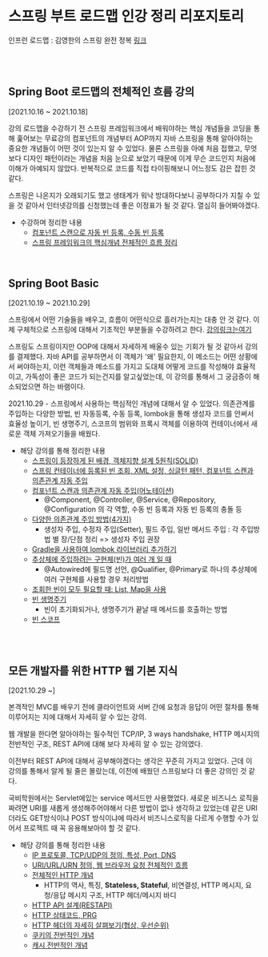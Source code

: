 # 스프링 부트 로드맵 인강 정리 리포지토리

인프런 로드맵 : 김영한의 스프링 완전 정복 [링크](https://www.inflearn.com/roadmaps/373)

<br> <br>

## Spring Boot 로드맵의 전체적인 흐름 강의

[2021.10.16 ~ 2021.10.18]

강의 로드맵을 수강하기 전 스프링 프레임워크에서 배워야하는 핵심 개념들을 코딩을 통해 훑어보는 무료강의
컴포넌트의 개념부터 AOP까지 자바 스프링을 통해 알아야하는 중요한 개념들이 어떤 것이 있는지 알 수 있었다.
물론 스프링을 아예 처음 접했고, 무엇보다 디자인 패턴이라는 개념을 처음 눈으로 보았기 때문에 이게 무슨 코드인지 처음에
이해가 아예되지 않았다. 반복적으로 코드를 직접 타이핑해보니 어느정도 감은 잡힌 것 같다. 

스프링은 나온지가 오래되기도 했고 생태계가 워낙 방대하다보니 공부하다가 지칠 수 있을 것 같아서 인터넷강의를 신청했는데
좋은 이정표가 될 것 같다. 열심히 들어봐야겠다.

- 수강하며 정리한 내용
  - [컴포넌트 스캔으로 자동 빈 등록, 수동 빈 등록](https://github.com/Achasan/Study/blob/main/%23_Spring_boot/%23_Spring_boot_basic/20211015.md)
  - [스프링 프레임워크의 핵심개념 전체적인 흐름 정리](https://github.com/Achasan/Study/blob/main/%23_Spring_boot/%23_Spring_boot_basic/20211017.md)

<br>

## Spring Boot Basic

[2021.10.19 ~ 2021.10.29]

스프링에서 어떤 기술들을 배우고, 흐름이 어떤식으로 흘러가는지는 대충 안 것 같다. 이제 구체적으로 스프링에 대해서 기초적인 부분들을 수강하려고 한다.
[강의링크는여기](https://www.inflearn.com/course/%EC%8A%A4%ED%94%84%EB%A7%81-%EC%9E%85%EB%AC%B8-%EC%8A%A4%ED%94%84%EB%A7%81%EB%B6%80%ED%8A%B8#)

스프링도 스프링이지만 OOP에 대해서 자세하게 배울수 있는 기회가 될 것 같아서 강의를 결제했다. 자바 API를 공부하면서 이 객체가 '왜' 필요한지, 이 메소드는 어떤 상황에서 써야하는지, 이런 객체들과 메소드를 가지고 도대체 어떻게 코드를 작성해야 효율적이고, 가독성이 좋은 코드가 되는건지를 알고싶었는데, 이 강의를 통해서 그 궁금증이 해소되었으면 하는 바램이다.

2021.10.29 - 스프링에서 사용하는 핵심적인 개념에 대해서 알 수 있었다. 의존관계를 주입하는 다양한 방법, 빈 자동등록, 수동 등록, lombok을 통해 생성자 코드를 안써서 효율성 높이기, 빈 생명주기, 스코프의 범위와 프록시 객체를 이용하여 컨테이너에서 새로운 객체 가져오기들을 배웠다.

- 해당 강의를 통해 정리한 내용
  - [스프링이 등장하게 된 배경, 객체지향 설계 5원칙(SOLID)](https://github.com/Achasan/Study/blob/main/%23_Spring_boot/%23_Spring_boot_basic/20211019.md)
  - [스프링 컨테이너에 등록된 빈 조회, XML 설정, 싱글턴 패턴, 컴포넌트 스캔과 의존관계 자동 주입](https://github.com/Achasan/Study/blob/main/%23_Spring_boot/%23_Spring_boot_basic/20211024.md)
  - [컴포넌트 스캔과 의존관계 자동 주입(어노테이션)](https://github.com/Achasan/Study/blob/main/%23_Spring_boot/%23_Spring_boot_basic/20211028_1.md)
    - @Component, @Controller, @Service, @Repository, @Configuration 의 각 역할, 수동 빈 등록과 자동 빈 등록의 충돌 등
  - [다양한 의존관계 주입 방법(4가지)](https://github.com/Achasan/Study/blob/main/%23_Spring_boot/%23_Spring_boot_basic/20211028_2.md)
    - 생성자 주입, 수정자 주입(Setter), 필드 주입, 일반 메서드 주입 : 각 주입방법 별 장/단점 정리 => 생성자 주입 권장
  - [Gradle을 사용하여 lombok 라이브러리 추가하기](https://github.com/Achasan/Study/blob/main/%23_Spring_boot/%23_Spring_boot_basic/20211028_3.md)
  - [추상체에 주입하려는 구현체(빈)가 여러 개 일 때](https://github.com/Achasan/Study/blob/main/%23_Spring_boot/%23_Spring_boot_basic/20211028_4.md)
    - @Autowired에 필드명 선언, @Qualifier, @Primary로 하나의 추상체에 여러 구현체를 사용할 경우 처리방법
  - [조회한 빈이 모두 필요할 때: List, Map을 사용](https://github.com/Achasan/Study/blob/main/%23_Spring_boot/%23_Spring_boot_basic/20211028_5.md)
  - [빈 생명주기](https://github.com/Achasan/Study/blob/main/%23_Spring_boot/%23_Spring_boot_basic/20211028_6.md)
    - 빈이 초기화되거나, 생명주기가 끝날 때 메서드를 호출하는 방법
  - [빈 스코프](https://github.com/Achasan/Study/blob/main/%23_Spring_boot/%23_Spring_boot_basic/20211029.md)

<br> <br>

## 모든 개발자를 위한 HTTP 웹 기본 지식

[2021.10.29 ~]

본격적인 MVC를 배우기 전에 클라이언트와 서버 간에 요청과 응답이 어떤 절차를 통해 이루어지는 지에 대해서 자세히 알 수 있는 강의.

웹 개발을 한다면 알아야하는 필수적인 TCP/IP, 3 ways handshake, HTTP 메시지의 전반적인 구조, REST API에 대해 보다 자세히 알 수 있는 강의였다.

이전부터 REST API에 대해서 공부해야겠다는 생각은 꾸준히 가지고 있었다. 근데 이 강의를 통해서 알게 될 줄은 몰랐는데, 이전에 배웠던 스프링보다 더 좋은 강의인 것 같다. 

국비학원에서는 Servlet에있는 service 메서드만 사용했었다. 새로운 비즈니스 로직을 짜려면 URI를 새롭게 생성해주어야해서 다른 방법이 없나 생각하고 있었는데 같은 URI더라도 GET방식이냐 POST 방식이냐에 따라서 비즈니스로직을 다르게 수행할 수가 있어서 프로젝트 때 꼭 응용해보아야 할 것 같다.

- 해당 강의를 통해 정리한 내용
  - [IP 프로토콜, TCP/UDP의 정의, 특성, Port, DNS](https://github.com/Achasan/Study/blob/main/%23_Spring_boot/%23_HTTP_Basic/20211029_1.md)
  - [URI/URL/URN 정의, 웹 브라우저 요청 전체적인 흐름](https://github.com/Achasan/Study/blob/main/%23_Spring_boot/%23_HTTP_Basic/20211029_2.md)
  - [전체적인 HTTP 개념](https://github.com/Achasan/Study/blob/main/%23_Spring_boot/%23_HTTP_Basic/20211031.md)
    - HTTP의 역사, 특징, **Stateless, Stateful**, 비연결성, HTTP 메시지, 요청/응답 메시지 구조, HTTP 헤더/메시지 바디
  - [HTTP API 설계(RESTAPI)](https://github.com/Achasan/Study/blob/main/%23_Spring_boot/%23_HTTP_Basic/20211101_1.md)
  - [HTTP 상태코드, PRG](https://github.com/Achasan/Study/blob/main/%23_Spring_boot/%23_HTTP_Basic/20211101_2.md)
  - [HTTP 헤더의 자세히 살펴보기(협상, 우선순위)](https://github.com/Achasan/Study/blob/main/%23_Spring_boot/%23_HTTP_Basic/20211102_1.md)
  - [쿠키의 전반적인 개념](https://github.com/Achasan/Study/blob/main/%23_Spring_boot/%23_HTTP_Basic/20211102_2.md)
  - [캐시 전반적인 개념](https://github.com/Achasan/Study/blob/main/%23_Spring_boot/%23_HTTP_Basic/20211102_3.md)

